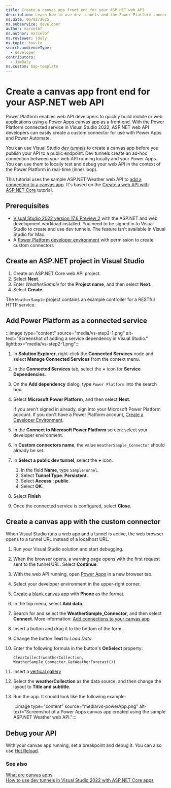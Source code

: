 ```yaml
---
title: Create a canvas app front end for your ASP.NET web API
description: Learn how to use dev tunnels and the Power Platform connected service integration with Visual Studio to create a canvas app for your ASP.NET web API.
ms.date: 06/02/2025
ms.subservice: developer
author: marcelbf
ms.author: marcelbf
ms.reviewer: jdaly
ms.topic: how-to
search.audienceType: 
  - developer
contributors:
  - JimDaly
ms.custom: bap-template
---
```


# Create a canvas app front end for your ASP.NET web API

Power Platform enables web API developers to quickly build mobile or web applications using a Power Apps canvas app as a front end. With the Power Platform connected service in Visual Studio 2022, ASP.NET web API developers can easily create a custom connector for use with Power Apps and Power Automate.

You can use Visual Studio [*dev tunnels*](/aspnet/core/test/dev-tunnels#create-a-tunnel) to create a canvas app before you publish your API to a public endpoint. Dev tunnels create an ad-hoc connection between your web API running locally and your Power Apps. You can use them to locally test and debug your web API in the context of the Power Platform in real-time (inner loop).

This tutorial uses the sample ASP.NET Weather web API to [add a connection to a canvas app](/power-apps/maker/canvas-apps/add-data-connection). It's based on the [Create a web API with ASP.NET Core](/aspnet/core/tutorials/first-web-api?tabs=visual-studio) tutorial.

## Prerequisites

- [Visual Studio 2022 version 17.6 Preview 2](/visualstudio/releases/2022/release-notes-preview) with the ASP.NET and web development workload installed. You need to be signed in to Visual Studio to create and use dev tunnels. The feature isn't available in Visual Studio for Mac.
- A [Power Platform developer environment](create-developer-environment.md) with permission to create custom connectors

## Create an ASP.NET project in Visual Studio

1. Create an ASP.NET Core web API project.
1. Select **Next**.
1. Enter *WeatherSample* for the **Project name**, and then select **Next**.
1. Select **Create**.

The `WeatherSample` project contains an example controller for a RESTful HTTP service.

## Add Power Platform as a connected service

:::image type="content" source="media/vs-step2-1.png" alt-text="Screenshot of adding a service dependency in Visual Studio." lightbox="media/vs-step2-1.png":::

1. In **Solution Explorer**, right-click the **Connected Services** node and select **Manage Connected Services** from the context menu.
1. In the **Connected Services** tab, select the **+** icon for **Service Dependencies**.
1. On the **Add dependency** dialog, type `Power Platform` into the search box.
1. Select **Microsoft Power Platform**, and then select **Next**.

   If you aren't signed in already, sign into your Microsoft Power Platform account. If you don't have a Power Platform account, [Create a Developer Environment](create-developer-environment.md).

1. In the **Connect to Microsoft Power Platform** screen: select your developer environment.
1. In **Custom connectors name**, the value `WeatherSample_Connector` should already be set.
1. In **Select a public dev tunnel**, select the **+** icon.

   1. In the field **Name**, type `SampleTunnel`.
   1. Select **Tunnel Type**: **Persistent**.
   1. Select **Access** : **public**.
   1. Select **OK**.

1. Select **Finish**
1. Once the connected service is configured, select **Close**.

## Create a canvas app with the custom connector

When Visual Studio runs a web app and a tunnel is active, the web browser opens to a tunnel URL instead of a localhost URL.

1. Run your Visual Studio solution and start debugging.
1. When the browser opens, a warning page opens with the first request sent to the tunnel URL. Select **Continue**.
1. With the web API running, open [Power Apps](https://make.powerapps.com) in a new browser tab.
1. Select your developer environment in the upper-right corner.
1. [Create a blank canvas app](/power-apps/maker/canvas-apps/create-blank-app) with **Phone** as the format.
1. In the top menu, select **Add data**.
1. Search for and select the **WeatherSample_Connector**, and then select **Connect**. More information: [Add connections to your canvas app](/power-apps/maker/canvas-apps/add-data-connection)
1. Insert a button and drag it to the bottom of the form.
1. Change the button **Text** to *Load Data*.
1. Enter the following formula in the button's **OnSelect** property:

   ```power-fx
   ClearCollect(weatherCollection, WeatherSample_Connector.GetWeatherForecast())
   ```

1. Insert a [vertical gallery](/power-apps/maker/canvas-apps/add-gallery)
1. Select the **weatherCollection** as the data source, and then change the layout to **Title and subtitle**.
1. Run the app. It should look like the following example:

    :::image type="content" source="media/vs-powerApp.png" alt-text="Screenshot of a Power Apps canvas app created using the sample ASP.NET Weather web API.":::

## Debug your API

With your canvas app running, set a breakpoint and debug it. You can also use [Hot Reload](/visualstudio/debugger/hot-reload).

### See also

[What are canvas apps](/power-apps/maker/canvas-apps/getting-started)  
[How to use dev tunnels in Visual Studio 2022 with ASP.NET Core apps](/aspnet/core/test/dev-tunnels)
